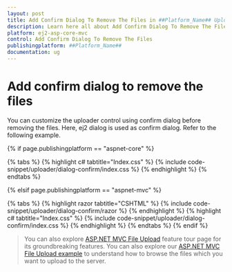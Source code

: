 ```yaml
---
layout: post
title: Add Confirm Dialog To Remove The Files in ##Platform_Name## Uploader Component
description: Learn here all about Add Confirm Dialog To Remove The Files in Syncfusion ##Platform_Name## Uploader component and more.
platform: ej2-asp-core-mvc
control: Add Confirm Dialog To Remove The Files
publishingplatform: ##Platform_Name##
documentation: ug
---
```



# Add confirm dialog to remove the files

You can customize the uploader control using confirm dialog before removing the files.
Here, ej2 dialog is used as confirm dialog. Refer to the following example.

{% if page.publishingplatform == "aspnet-core" %}

{% tabs %}
{% highlight c# tabtitle="Index.css" %}
{% include code-snippet/uploader/dialog-confirm/index.css %}
{% endhighlight %}
{% endtabs %}

{% elsif page.publishingplatform == "aspnet-mvc" %}

{% tabs %}
{% highlight razor tabtitle="CSHTML" %}
{% include code-snippet/uploader/dialog-confirm/razor %}
{% endhighlight %}
{% highlight c# tabtitle="Index.css" %}
{% include code-snippet/uploader/dialog-confirm/index.css %}
{% endhighlight %}
{% endtabs %}
{% endif %}



> You can also explore [ASP.NET MVC File Upload](https://www.syncfusion.com/aspnet-mvc-ui-controls/file-upload) feature tour page for its groundbreaking features. You can also explore our [ASP.NET MVC File Upload example](https://ej2.syncfusion.com/aspnetmvc/Uploader/DefaultFunctionalities#/material) to understand how to browse the files which you want to upload to the server.